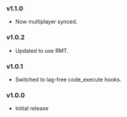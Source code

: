 ### v1.1.0
* Now multiplayer synced.

### v1.0.2
* Updated to use RMT.

### v1.0.1
* Switched to lag-free code_execute hooks.

### v1.0.0
* Initial release